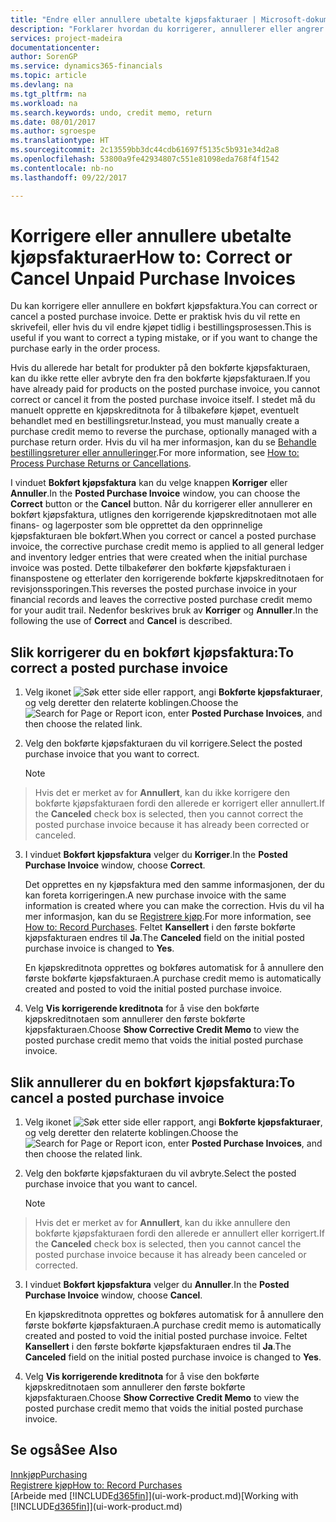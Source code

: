 ```yaml
---
title: "Endre eller annullere ubetalte kjøpsfakturaer | Microsoft-dokumentasjon"
description: "Forklarer hvordan du korrigerer, annullerer eller angrer en bokført kjøpsfaktura og oppretter en kjøpskreditnota automatisk."
services: project-madeira
documentationcenter: 
author: SorenGP
ms.service: dynamics365-financials
ms.topic: article
ms.devlang: na
ms.tgt_pltfrm: na
ms.workload: na
ms.search.keywords: undo, credit memo, return
ms.date: 08/01/2017
ms.author: sgroespe
ms.translationtype: HT
ms.sourcegitcommit: 2c13559bb3dc44cdb61697f5135c5b931e34d2a8
ms.openlocfilehash: 53800a9fe42934807c551e81098eda768f4f1542
ms.contentlocale: nb-no
ms.lasthandoff: 09/22/2017

---
```

# <a name="how-to-correct-or-cancel-unpaid-purchase-invoices"></a><span data-ttu-id="c3bac-103">Korrigere eller annullere ubetalte kjøpsfakturaer</span><span class="sxs-lookup"><span data-stu-id="c3bac-103">How to: Correct or Cancel Unpaid Purchase Invoices</span></span>
<span data-ttu-id="c3bac-104">Du kan korrigere eller annullere en bokført kjøpsfaktura.</span><span class="sxs-lookup"><span data-stu-id="c3bac-104">You can correct or cancel a posted purchase invoice.</span></span> <span data-ttu-id="c3bac-105">Dette er praktisk hvis du vil rette en skrivefeil, eller hvis du vil endre kjøpet tidlig i bestillingsprosessen.</span><span class="sxs-lookup"><span data-stu-id="c3bac-105">This is useful if you want to correct a typing mistake, or if you want to change the purchase early in the order process.</span></span>

<span data-ttu-id="c3bac-106">Hvis du allerede har betalt for produkter på den bokførte kjøpsfakturaen, kan du ikke rette eller avbryte den fra den bokførte kjøpsfakturaen.</span><span class="sxs-lookup"><span data-stu-id="c3bac-106">If you have already paid for products on the posted purchase invoice, you cannot correct or cancel it from the posted purchase invoice itself.</span></span> <span data-ttu-id="c3bac-107">I stedet må du manuelt opprette en kjøpskreditnota for å tilbakeføre kjøpet, eventuelt behandlet med en bestillingsretur.</span><span class="sxs-lookup"><span data-stu-id="c3bac-107">Instead, you must manually create a purchase credit memo to reverse the purchase, optionally managed with a purchase return order.</span></span> <span data-ttu-id="c3bac-108">Hvis du vil ha mer informasjon, kan du se [Behandle bestillingsreturer eller annulleringer](purchasing-how-process-purchase-returns-cancellations.md).</span><span class="sxs-lookup"><span data-stu-id="c3bac-108">For more information, see [How to: Process Purchase Returns or Cancellations](purchasing-how-process-purchase-returns-cancellations.md).</span></span>

<span data-ttu-id="c3bac-109">I vinduet **Bokført kjøpsfaktura** kan du velge knappen **Korriger** eller **Annuller**.</span><span class="sxs-lookup"><span data-stu-id="c3bac-109">In the **Posted Purchase Invoice** window, you can choose the **Correct** button or the **Cancel** button.</span></span> <span data-ttu-id="c3bac-110">Når du korrigerer eller annullerer en bokført kjøpsfaktura, utlignes den korrigerende kjøpskreditnotaen mot alle finans- og lagerposter som ble opprettet da den opprinnelige kjøpsfakturaen ble bokført.</span><span class="sxs-lookup"><span data-stu-id="c3bac-110">When you correct or cancel a posted purchase invoice, the corrective purchase credit memo is applied to all general ledger and inventory ledger entries that were created when the initial purchase invoice was posted.</span></span> <span data-ttu-id="c3bac-111">Dette tilbakefører den bokførte kjøpsfakturaen i finanspostene og etterlater den korrigerende bokførte kjøpskreditnotaen for revisjonssporingen.</span><span class="sxs-lookup"><span data-stu-id="c3bac-111">This reverses the posted purchase invoice in your financial records and leaves the corrective posted purchase credit memo for your audit trail.</span></span> <span data-ttu-id="c3bac-112">Nedenfor beskrives bruk av **Korriger** og **Annuller**.</span><span class="sxs-lookup"><span data-stu-id="c3bac-112">In the following the use of **Correct** and **Cancel** is described.</span></span>

## <a name="to-correct-a-posted-purchase-invoice"></a><span data-ttu-id="c3bac-113">Slik korrigerer du en bokført kjøpsfaktura:</span><span class="sxs-lookup"><span data-stu-id="c3bac-113">To correct a posted purchase invoice</span></span>
1. <span data-ttu-id="c3bac-114">Velg ikonet ![Søk etter side eller rapport](media/ui-search/search_small.png "Ikonet Søk etter side eller rapport"), angi **Bokførte kjøpsfakturaer**, og velg deretter den relaterte koblingen.</span><span class="sxs-lookup"><span data-stu-id="c3bac-114">Choose the ![Search for Page or Report](media/ui-search/search_small.png "Search for Page or Report icon") icon, enter **Posted Purchase Invoices**, and then choose the related link.</span></span>  
2. <span data-ttu-id="c3bac-115">Velg den bokførte kjøpsfakturaen du vil korrigere.</span><span class="sxs-lookup"><span data-stu-id="c3bac-115">Select the posted purchase invoice that you want to correct.</span></span>  

    > [!NOTE]  
>   <span data-ttu-id="c3bac-116">Hvis det er merket av for **Annullert**, kan du ikke korrigere den bokførte kjøpsfakturaen fordi den allerede er korrigert eller annullert.</span><span class="sxs-lookup"><span data-stu-id="c3bac-116">If the **Canceled** check box is selected, then you cannot correct the posted purchase invoice because it has already been corrected or canceled.</span></span>
3. <span data-ttu-id="c3bac-117">I vinduet **Bokført kjøpsfaktura** velger du **Korriger**.</span><span class="sxs-lookup"><span data-stu-id="c3bac-117">In the **Posted Purchase Invoice** window, choose **Correct**.</span></span>

    <span data-ttu-id="c3bac-118">Det opprettes en ny kjøpsfaktura med den samme informasjonen, der du kan foreta korrigeringen.</span><span class="sxs-lookup"><span data-stu-id="c3bac-118">A new purchase invoice with the same information is created where you can make the correction.</span></span> <span data-ttu-id="c3bac-119">Hvis du vil ha mer informasjon, kan du se [Registrere kjøp](purchasing-how-record-purchases.md).</span><span class="sxs-lookup"><span data-stu-id="c3bac-119">For more information, see [How to: Record Purchases](purchasing-how-record-purchases.md).</span></span> <span data-ttu-id="c3bac-120">Feltet **Kansellert** i den første bokførte kjøpsfakturaen endres til **Ja**.</span><span class="sxs-lookup"><span data-stu-id="c3bac-120">The **Canceled** field on the initial posted purchase invoice is changed to **Yes**.</span></span>

    <span data-ttu-id="c3bac-121">En kjøpskreditnota opprettes og bokføres automatisk for å annullere den første bokførte kjøpsfakturaen.</span><span class="sxs-lookup"><span data-stu-id="c3bac-121">A purchase credit memo is automatically created and posted to void the initial posted purchase invoice.</span></span>
4. <span data-ttu-id="c3bac-122">Velg **Vis korrigerende kreditnota** for å vise den bokførte kjøpskreditnotaen som annullerer den første bokførte kjøpsfakturaen.</span><span class="sxs-lookup"><span data-stu-id="c3bac-122">Choose **Show Corrective Credit Memo** to view the posted purchase credit memo that voids the initial posted purchase invoice.</span></span>

## <a name="to-cancel-a-posted-purchase-invoice"></a><span data-ttu-id="c3bac-123">Slik annullerer du en bokført kjøpsfaktura:</span><span class="sxs-lookup"><span data-stu-id="c3bac-123">To cancel a posted purchase invoice</span></span>
1. <span data-ttu-id="c3bac-124">Velg ikonet ![Søk etter side eller rapport](media/ui-search/search_small.png "Ikonet Søk etter side eller rapport"), angi **Bokførte kjøpsfakturaer**, og velg deretter den relaterte koblingen.</span><span class="sxs-lookup"><span data-stu-id="c3bac-124">Choose the ![Search for Page or Report](media/ui-search/search_small.png "Search for Page or Report icon") icon, enter **Posted Purchase Invoices**, and then choose the related link.</span></span>  
2. <span data-ttu-id="c3bac-125">Velg den bokførte kjøpsfakturaen du vil avbryte.</span><span class="sxs-lookup"><span data-stu-id="c3bac-125">Select the posted purchase invoice that you want to cancel.</span></span>

    > [!NOTE]  
>   <span data-ttu-id="c3bac-126">Hvis det er merket av for **Annullert**, kan du ikke annullere den bokførte kjøpsfakturaen fordi den allerede er annullert eller korrigert.</span><span class="sxs-lookup"><span data-stu-id="c3bac-126">If the **Canceled** check box is selected, then you cannot cancel the posted purchase invoice because it has already been canceled or corrected.</span></span>
3. <span data-ttu-id="c3bac-127">I vinduet **Bokført kjøpsfaktura** velger du **Annuller**.</span><span class="sxs-lookup"><span data-stu-id="c3bac-127">In the **Posted Purchase Invoice** window, choose **Cancel**.</span></span>

    <span data-ttu-id="c3bac-128">En kjøpskreditnota opprettes og bokføres automatisk for å annullere den første bokførte kjøpsfakturaen.</span><span class="sxs-lookup"><span data-stu-id="c3bac-128">A purchase credit memo is automatically created and posted to void the initial posted purchase invoice.</span></span> <span data-ttu-id="c3bac-129">Feltet **Kansellert** i den første bokførte kjøpsfakturaen endres til **Ja**.</span><span class="sxs-lookup"><span data-stu-id="c3bac-129">The **Canceled** field on the initial posted purchase invoice is changed to **Yes**.</span></span>
4. <span data-ttu-id="c3bac-130">Velg **Vis korrigerende kreditnota** for å vise den bokførte kjøpskreditnotaen som annullerer den første bokførte kjøpsfakturaen.</span><span class="sxs-lookup"><span data-stu-id="c3bac-130">Choose **Show Corrective Credit Memo** to view the posted purchase credit memo that voids the initial posted purchase invoice.</span></span>

## <a name="see-also"></a><span data-ttu-id="c3bac-131">Se også</span><span class="sxs-lookup"><span data-stu-id="c3bac-131">See Also</span></span>
[<span data-ttu-id="c3bac-132">Innkjøp</span><span class="sxs-lookup"><span data-stu-id="c3bac-132">Purchasing</span></span>](purchasing-manage-purchasing.md)  
[<span data-ttu-id="c3bac-133">Registrere kjøp</span><span class="sxs-lookup"><span data-stu-id="c3bac-133">How to: Record Purchases</span></span>](purchasing-how-record-purchases.md)  
<span data-ttu-id="c3bac-134">[Arbeide med [!INCLUDE[d365fin](includes/d365fin_md.md)]](ui-work-product.md)</span><span class="sxs-lookup"><span data-stu-id="c3bac-134">[Working with [!INCLUDE[d365fin](includes/d365fin_md.md)]](ui-work-product.md)</span></span>

